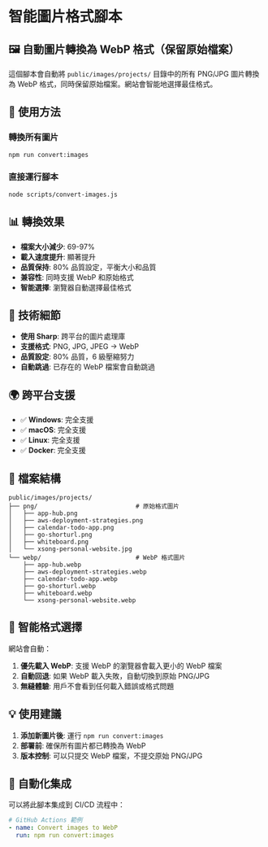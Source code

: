 # 智能圖片格式腳本

## 🖼️ 自動圖片轉換為 WebP 格式（保留原始檔案）

這個腳本會自動將 `public/images/projects/` 目錄中的所有 PNG/JPG 圖片轉換為 WebP 格式，同時保留原始檔案。網站會智能地選擇最佳格式。

## 🚀 使用方法

### 轉換所有圖片
```bash
npm run convert:images
```

### 直接運行腳本
```bash
node scripts/convert-images.js
```

## 📊 轉換效果

- **檔案大小減少**: 69-97%
- **載入速度提升**: 顯著提升
- **品質保持**: 80% 品質設定，平衡大小和品質
- **兼容性**: 同時支援 WebP 和原始格式
- **智能選擇**: 瀏覽器自動選擇最佳格式

## 🔧 技術細節

- **使用 Sharp**: 跨平台的圖片處理庫
- **支援格式**: PNG, JPG, JPEG → WebP
- **品質設定**: 80% 品質，6 級壓縮努力
- **自動跳過**: 已存在的 WebP 檔案會自動跳過

## 🌍 跨平台支援

- ✅ **Windows**: 完全支援
- ✅ **macOS**: 完全支援  
- ✅ **Linux**: 完全支援
- ✅ **Docker**: 完全支援

## 📁 檔案結構

```
public/images/projects/
├── png/                           # 原始格式圖片
│   ├── app-hub.png
│   ├── aws-deployment-strategies.png
│   ├── calendar-todo-app.png
│   ├── go-shorturl.png
│   ├── whiteboard.png
│   └── xsong-personal-website.jpg
└── webp/                          # WebP 格式圖片
    ├── app-hub.webp
    ├── aws-deployment-strategies.webp
    ├── calendar-todo-app.webp
    ├── go-shorturl.webp
    ├── whiteboard.webp
    └── xsong-personal-website.webp
```

## 🧠 智能格式選擇

網站會自動：
1. **優先載入 WebP**: 支援 WebP 的瀏覽器會載入更小的 WebP 檔案
2. **自動回退**: 如果 WebP 載入失敗，自動切換到原始 PNG/JPG
3. **無縫體驗**: 用戶不會看到任何載入錯誤或格式問題

## 💡 使用建議

1. **添加新圖片後**: 運行 `npm run convert:images`
2. **部署前**: 確保所有圖片都已轉換為 WebP
3. **版本控制**: 可以只提交 WebP 檔案，不提交原始 PNG/JPG

## 🔄 自動化集成

可以將此腳本集成到 CI/CD 流程中：

```yaml
# GitHub Actions 範例
- name: Convert images to WebP
  run: npm run convert:images
```
